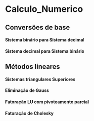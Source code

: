 # Calculo_Numerico

## Conversões de base
#### Sistema binário para Sistema decimal
#### Sistema decimal para Sistema binário

## Métodos lineares
#### Sistemas triangulares Superiores
#### Eliminação de Gauss
#### Fatoração LU com pivoteamento parcial
#### Fatoração de Cholesky